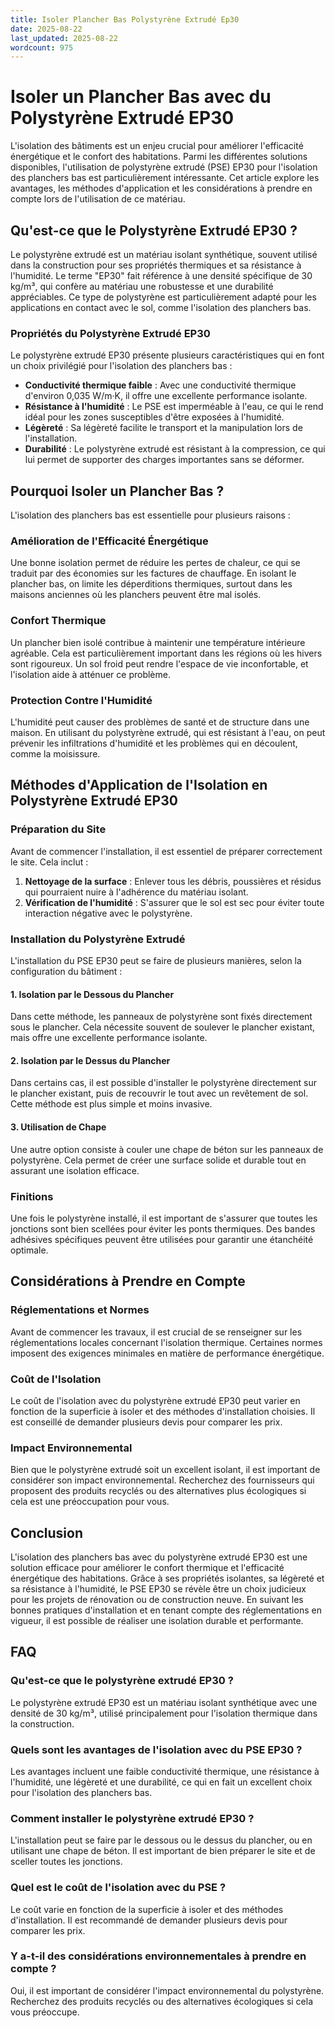 ```yaml
---
title: Isoler Plancher Bas Polystyrène Extrudé Ep30
date: 2025-08-22
last_updated: 2025-08-22
wordcount: 975
---
```


# Isoler un Plancher Bas avec du Polystyrène Extrudé EP30

L'isolation des bâtiments est un enjeu crucial pour améliorer l'efficacité énergétique et le confort des habitations. Parmi les différentes solutions disponibles, l'utilisation de polystyrène extrudé (PSE) EP30 pour l'isolation des planchers bas est particulièrement intéressante. Cet article explore les avantages, les méthodes d'application et les considérations à prendre en compte lors de l'utilisation de ce matériau.

## Qu'est-ce que le Polystyrène Extrudé EP30 ?

Le polystyrène extrudé est un matériau isolant synthétique, souvent utilisé dans la construction pour ses propriétés thermiques et sa résistance à l'humidité. Le terme "EP30" fait référence à une densité spécifique de 30 kg/m³, qui confère au matériau une robustesse et une durabilité appréciables. Ce type de polystyrène est particulièrement adapté pour les applications en contact avec le sol, comme l'isolation des planchers bas.

### Propriétés du Polystyrène Extrudé EP30

Le polystyrène extrudé EP30 présente plusieurs caractéristiques qui en font un choix privilégié pour l'isolation des planchers bas :

- **Conductivité thermique faible** : Avec une conductivité thermique d'environ 0,035 W/m·K, il offre une excellente performance isolante.
- **Résistance à l'humidité** : Le PSE est imperméable à l'eau, ce qui le rend idéal pour les zones susceptibles d'être exposées à l'humidité.
- **Légèreté** : Sa légèreté facilite le transport et la manipulation lors de l'installation.
- **Durabilité** : Le polystyrène extrudé est résistant à la compression, ce qui lui permet de supporter des charges importantes sans se déformer.

## Pourquoi Isoler un Plancher Bas ?

L'isolation des planchers bas est essentielle pour plusieurs raisons :

### Amélioration de l'Efficacité Énergétique

Une bonne isolation permet de réduire les pertes de chaleur, ce qui se traduit par des économies sur les factures de chauffage. En isolant le plancher bas, on limite les déperditions thermiques, surtout dans les maisons anciennes où les planchers peuvent être mal isolés.

### Confort Thermique

Un plancher bien isolé contribue à maintenir une température intérieure agréable. Cela est particulièrement important dans les régions où les hivers sont rigoureux. Un sol froid peut rendre l'espace de vie inconfortable, et l'isolation aide à atténuer ce problème.

### Protection Contre l'Humidité

L'humidité peut causer des problèmes de santé et de structure dans une maison. En utilisant du polystyrène extrudé, qui est résistant à l'eau, on peut prévenir les infiltrations d'humidité et les problèmes qui en découlent, comme la moisissure.

## Méthodes d'Application de l'Isolation en Polystyrène Extrudé EP30

### Préparation du Site

Avant de commencer l'installation, il est essentiel de préparer correctement le site. Cela inclut :

1. **Nettoyage de la surface** : Enlever tous les débris, poussières et résidus qui pourraient nuire à l'adhérence du matériau isolant.
2. **Vérification de l'humidité** : S'assurer que le sol est sec pour éviter toute interaction négative avec le polystyrène.

### Installation du Polystyrène Extrudé

L'installation du PSE EP30 peut se faire de plusieurs manières, selon la configuration du bâtiment :

#### 1. Isolation par le Dessous du Plancher

Dans cette méthode, les panneaux de polystyrène sont fixés directement sous le plancher. Cela nécessite souvent de soulever le plancher existant, mais offre une excellente performance isolante.

#### 2. Isolation par le Dessus du Plancher

Dans certains cas, il est possible d'installer le polystyrène directement sur le plancher existant, puis de recouvrir le tout avec un revêtement de sol. Cette méthode est plus simple et moins invasive.

#### 3. Utilisation de Chape

Une autre option consiste à couler une chape de béton sur les panneaux de polystyrène. Cela permet de créer une surface solide et durable tout en assurant une isolation efficace.

### Finitions

Une fois le polystyrène installé, il est important de s'assurer que toutes les jonctions sont bien scellées pour éviter les ponts thermiques. Des bandes adhésives spécifiques peuvent être utilisées pour garantir une étanchéité optimale.

## Considérations à Prendre en Compte

### Réglementations et Normes

Avant de commencer les travaux, il est crucial de se renseigner sur les réglementations locales concernant l'isolation thermique. Certaines normes imposent des exigences minimales en matière de performance énergétique.

### Coût de l'Isolation

Le coût de l'isolation avec du polystyrène extrudé EP30 peut varier en fonction de la superficie à isoler et des méthodes d'installation choisies. Il est conseillé de demander plusieurs devis pour comparer les prix.

### Impact Environnemental

Bien que le polystyrène extrudé soit un excellent isolant, il est important de considérer son impact environnemental. Recherchez des fournisseurs qui proposent des produits recyclés ou des alternatives plus écologiques si cela est une préoccupation pour vous.

## Conclusion

L'isolation des planchers bas avec du polystyrène extrudé EP30 est une solution efficace pour améliorer le confort thermique et l'efficacité énergétique des habitations. Grâce à ses propriétés isolantes, sa légèreté et sa résistance à l'humidité, le PSE EP30 se révèle être un choix judicieux pour les projets de rénovation ou de construction neuve. En suivant les bonnes pratiques d'installation et en tenant compte des réglementations en vigueur, il est possible de réaliser une isolation durable et performante.

## FAQ

### Qu'est-ce que le polystyrène extrudé EP30 ?

Le polystyrène extrudé EP30 est un matériau isolant synthétique avec une densité de 30 kg/m³, utilisé principalement pour l'isolation thermique dans la construction.

### Quels sont les avantages de l'isolation avec du PSE EP30 ?

Les avantages incluent une faible conductivité thermique, une résistance à l'humidité, une légèreté et une durabilité, ce qui en fait un excellent choix pour l'isolation des planchers bas.

### Comment installer le polystyrène extrudé EP30 ?

L'installation peut se faire par le dessous ou le dessus du plancher, ou en utilisant une chape de béton. Il est important de bien préparer le site et de sceller toutes les jonctions.

### Quel est le coût de l'isolation avec du PSE ?

Le coût varie en fonction de la superficie à isoler et des méthodes d'installation. Il est recommandé de demander plusieurs devis pour comparer les prix.

### Y a-t-il des considérations environnementales à prendre en compte ?

Oui, il est important de considérer l'impact environnemental du polystyrène. Recherchez des produits recyclés ou des alternatives écologiques si cela vous préoccupe.